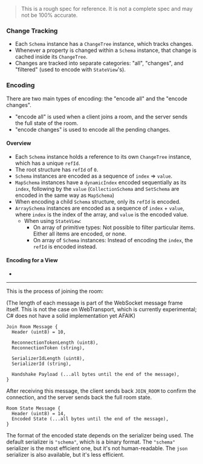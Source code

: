 > This is a rough spec for reference. It is not a complete spec and may not be 100% accurate.

### Change Tracking

- Each `Schema` instance has a `ChangeTree` instance, which tracks changes.
- Whenever a property is changed within a `Schema` instance, that change is cached inside its `ChangeTree`.
- Changes are tracked into separate categories: "all", "changes", and "filtered" (used to encode with `StateView`'s).

### Encoding

There are two main types of encoding: the "encode all" and the "encode changes".

- "encode all" is used when a client joins a room, and the server sends the full state of the room.
- "encode changes" is used to encode all the pending changes.

#### Overview

- Each `Schema` instance holds a reference to its own `ChangeTree` instance, which has a unique `refId`.
- The root structure has `refId` of `0`.
- `Schema` instances are encoded as a sequence of `index` => `value`.
- `MapSchema` instances have a `dynamicIndex` encoded sequentially as its `index`, following by the `value` (`CollectionSchema` and `SetSchema` are encoded in the same way as `MapSchema`)
- When encoding a child `Schema` structure, only its `refId` is encoded.
- `ArraySchema` instances are encoded as a sequence of `index` + `value`, where `index` is the index of the array, and `value` is the encoded value.
    - When using `StateView`:
        - On array of primitive types: Not possible to filter particular items. Either all items are encoded, or none.
        - On array of `Schema` instances: Instead of encoding the `index`, the `refId` is encoded instead.

#### Encoding for a View

-


-----

This is the process of joining the room:

(The length of each message is part of the WebSocket message frame itself. This is not the case on WebTransport, which is currently experimental; C# does not have a solid implementation yet AFAIK)

```
Join Room Message {
  Header (uint8) = 10,

  ReconnectionTokenLength (uint8),
  ReconnectionToken (string),

  SerializerIdLength (uint8),
  SerializerId (string),

  Handshake Payload (...all bytes until the end of the message),
}
```

After receiving this message, the client sends back `JOIN_ROOM` to confirm the connection, and the server sends back the full room state.

```
Room State Message {
  Header (uint8) = 14,
  Encoded State (...all bytes until the end of the message),
}
```

The format of the encoded state depends on the serializer being used. The default serializer is `"schema"`, which is a binary format. The `"schema"` serializer is the most efficient one, but it's not human-readable. The `json` serializer is also available, but it's less efficient.